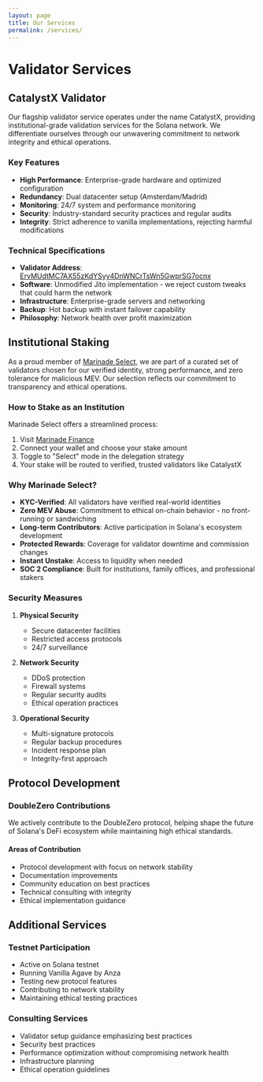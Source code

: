 ```yaml
---
layout: page
title: Our Services
permalink: /services/
---
```


# Validator Services

## CatalystX Validator
Our flagship validator service operates under the name CatalystX, providing institutional-grade validation services for the Solana network. We differentiate ourselves through our unwavering commitment to network integrity and ethical operations.

### Key Features
- **High Performance**: Enterprise-grade hardware and optimized configuration
- **Redundancy**: Dual datacenter setup (Amsterdam/Madrid)
- **Monitoring**: 24/7 system and performance monitoring
- **Security**: Industry-standard security practices and regular audits
- **Integrity**: Strict adherence to vanilla implementations, rejecting harmful modifications

### Technical Specifications
- **Validator Address**: [ErvMUdtMC7AX55zKdYSyy4DnWNCrTsWn5GwprSG7ocnx](https://stakewiz.com/validator/ErvMUdtMC7AX55zKdYSyy4DnWNCrTsWn5GwprSG7ocnx)
- **Software**: Unmodified Jito implementation - we reject custom tweaks that could harm the network
- **Infrastructure**: Enterprise-grade servers and networking
- **Backup**: Hot backup with instant failover capability
- **Philosophy**: Network health over profit maximization

## Institutional Staking

As a proud member of [Marinade Select](https://marinade.finance/features/marinade-select), we are part of a curated set of validators chosen for our verified identity, strong performance, and zero tolerance for malicious MEV. Our selection reflects our commitment to transparency and ethical operations.

### How to Stake as an Institution
Marinade Select offers a streamlined process:
1. Visit [Marinade Finance](https://app.marinade.finance/)
2. Connect your wallet and choose your stake amount
3. Toggle to "Select" mode in the delegation strategy
4. Your stake will be routed to verified, trusted validators like CatalystX

### Why Marinade Select?
- **KYC-Verified**: All validators have verified real-world identities
- **Zero MEV Abuse**: Commitment to ethical on-chain behavior - no front-running or sandwiching
- **Long-term Contributors**: Active participation in Solana's ecosystem development
- **Protected Rewards**: Coverage for validator downtime and commission changes
- **Instant Unstake**: Access to liquidity when needed
- **SOC 2 Compliance**: Built for institutions, family offices, and professional stakers

### Security Measures
1. **Physical Security**
   - Secure datacenter facilities
   - Restricted access protocols
   - 24/7 surveillance

2. **Network Security**
   - DDoS protection
   - Firewall systems
   - Regular security audits
   - Ethical operation practices

3. **Operational Security**
   - Multi-signature protocols
   - Regular backup procedures
   - Incident response plan
   - Integrity-first approach

## Protocol Development

### DoubleZero Contributions
We actively contribute to the DoubleZero protocol, helping shape the future of Solana's DeFi ecosystem while maintaining high ethical standards.

#### Areas of Contribution
- Protocol development with focus on network stability
- Documentation improvements
- Community education on best practices
- Technical consulting with integrity
- Ethical implementation guidance

## Additional Services

### Testnet Participation
- Active on Solana testnet
- Running Vanilla Agave by Anza
- Testing new protocol features
- Contributing to network stability
- Maintaining ethical testing practices

### Consulting Services
- Validator setup guidance emphasizing best practices
- Security best practices
- Performance optimization without compromising network health
- Infrastructure planning
- Ethical operation guidelines 